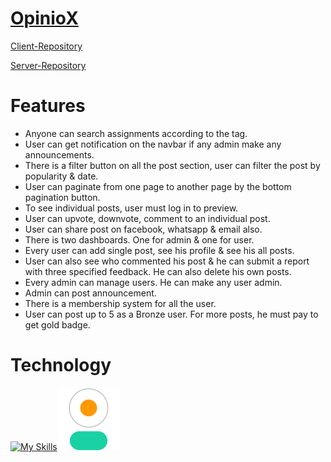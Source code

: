# [OpinioX](https://opinifyx-assignment.web.app/)

[Client-Repository](https://github.com/azzizulhakim810/opiniox-client)

[Server-Repository](https://github.com/azzizulhakim810/opiniox-server)


# Features

* Anyone can search assignments according to the tag.
* User can get notification on the navbar if any admin make any announcements.
* There is a filter button on all the post section, user can filter the post by popularity & date.
* User can paginate from one page to another page by the bottom pagination button.
* To see individual posts, user must log in to preview.
* User can upvote, downvote, comment to an individual post.
* User can share post on facebook, whatsapp & email also.
* There is two dashboards. One for admin & one for user.
* Every user can add single post, see his profile & see his all posts.
* User can also see who commented his post & he can submit a report with three specified feedback. He can also delete his own posts.
* Every admin can manage users. He can make any user admin.
* Admin can post announcement.
* There is a membership system for all the user.
* User can post up to 5 as a Bronze user. For more posts, he must pay to get gold badge.

# Technology

[![My Skills](https://skillicons.dev/icons?i=vite,react,tailwind,nodejs,express,firebase,vercel)]()![alt text](https://raw.githubusercontent.com/azzizulhakim810/opiniox-client/5b03320751c329a0bee44462a0d048f3adb84117/public/daisyui(50).svg)